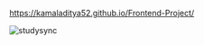 https://kamaladitya52.github.io/Frontend-Project/

![studysync](https://github.com/user-attachments/assets/1a265fe7-1ad2-4a60-8244-89957bb6c9e9)
